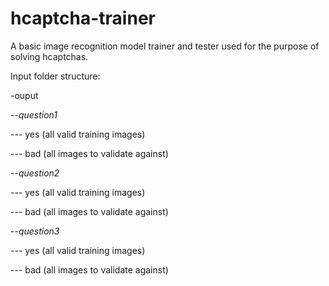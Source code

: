 # hcaptcha-trainer
A basic image recognition model trainer and tester used for the purpose of solving hcaptchas.


Input folder structure:

-ouput

--*question1*

--- yes (all valid training images)

--- bad (all images to validate against)

--*question2*

--- yes (all valid training images)

--- bad (all images to validate against)

--*question3*

--- yes (all valid training images)

--- bad (all images to validate against)
